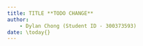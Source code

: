 ```yaml
---
title: TITLE **TODO CHANGE**
author:
    - Dylan Chong (Student ID - 300373593)
date: \today{}
---
```

